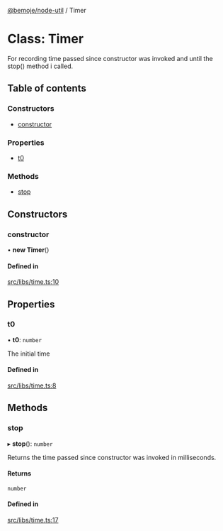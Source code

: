 [@bemoje/node-util](../README.md) / Timer

# Class: Timer

For recording time passed since constructor was invoked and until the stop() method i called.

## Table of contents

### Constructors

- [constructor](Timer.md#constructor)

### Properties

- [t0](Timer.md#t0)

### Methods

- [stop](Timer.md#stop)

## Constructors

### constructor

• **new Timer**()

#### Defined in

[src/libs/time.ts:10](https://github.com/bemoje/bemoje-node-util/blob/32b3db2/src/libs/time.ts#L10)

## Properties

### t0

• **t0**: `number`

The initial time

#### Defined in

[src/libs/time.ts:8](https://github.com/bemoje/bemoje-node-util/blob/32b3db2/src/libs/time.ts#L8)

## Methods

### stop

▸ **stop**(): `number`

Returns the time passed since constructor was invoked in milliseconds.

#### Returns

`number`

#### Defined in

[src/libs/time.ts:17](https://github.com/bemoje/bemoje-node-util/blob/32b3db2/src/libs/time.ts#L17)
